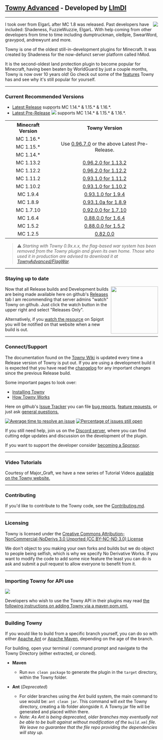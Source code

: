 ## [Towny Advanced](https://townyadvanced.github.io) - Developed by [LlmDl](https://github.com/LlmDl)

___

<p><img align=right src="https://user-images.githubusercontent.com/879756/65964696-19d6b300-e423-11e9-9cb0-d193225ee40f.png">
I took over from ElgarL after MC 1.8 was released. Past developers have included: Shadeness, FuzzieWuzzie, ElgarL.
With help coming from other developers from time to time including dumptruckman, ole8pie, SwearWord, gravypod, andrewyunt and more.

Towny is one of the oldest still-in-development plugins for Minecraft. It was created by Shadeness for the now-defunct server platform called hMod.

It is the second-oldest land protection plugin to become popular for Minecraft, having been beaten by WorldGuard by just a couple months, Towny is now over 10 years old! Go check out some of the [features](https://github.com/TownyAdvanced/Towny/wiki#features) Towny has and see why it's still popular for yourself.
</p>

___

### Current Recommended Versions
* [Latest Release](https://github.com/TownyAdvanced/Towny/releases/latest/) supports MC 1.14.* & 1.15.* & 1.16.*.
* [Latest Pre-Release](https://github.com/TownyAdvanced/Towny/releases) <img src="https://img.shields.io/github/tag/townyadvanced/towny.svg?sort=semver&label=">  supports MC 1.14.* & 1.15.* & 1.16.*.

<table>
<tr><th> Minecraft Version</th><th>Towny Version</th></tr>
<tr align=center><td> MC 1.16.* </td><td rowspan=3> Use <a href=https://github.com/TownyAdvanced/Towny/releases/tag/0.96.7.0>0.96.7.0</a> or the above Latest Pre-Release. </td>
<tr align=center><td> MC 1.15.* </td>
<tr align=center><td> MC 1.14.* </td>
<tr align=center><td> MC 1.13.2 </td><td> <a href=https://github.com/TownyAdvanced/Towny/releases/tag/0.96.2.0for1.13.2>0.96.2.0 for 1.13.2</a> </td>
<tr align=center><td> MC 1.12.2 </td><td> <a href=https://github.com/TownyAdvanced/Towny/releases/tag/0.96.2.0for1.12.2>0.96.2.0 for 1.12.2</a> </td>
<tr align=center><td> MC 1.11.2 </td><td> <a href=https://www.dropbox.com/s/cfpm4iy0sbzmti4/Towny_Advanced%200.93.1.0%20for%20MC%201.11.2.zip?dl=0>0.93.1.0 for 1.11.2</a> </td>
<tr align=center><td> MC 1.10.2 </td><td> <a href=https://www.dropbox.com/s/x2i3wqaj8n6gdh1/Towny_Advanced%200.93.1.0%20for%20MC%201.10.2.rar?dl=0>0.93.1.0 for 1.10.2</a> </td>
<tr align=center><td> MC 1.9.4 </td><td> <a href=https://www.dropbox.com/s/eh81i4618bfmvjm/Towny_Advanced%200.93.1.0%20for%20MC%201.9.4.zip?dl=0>0.93.1.0 for 1.9.4</a> </td>
<tr align=center><td> MC 1.8.9 </td><td> <a href=https://www.dropbox.com/s/e83206cfed61hsw/Towny_Advanced%200.93.1.0a%20for%20MC%201.8.9.zip?dl=0>0.93.1.0a for 1.8.9</a> </td>
<tr align=center><td> MC 1.7.10 </td><td> <a href=https://www.dropbox.com/s/vmf2g5bj7ab4coo/Towny_Advanced%200.92.0.0%20-%20MC%201.7.10.zip?dl=0>0.92.0.0 for 1.7.10</a> </td>
<tr align=center><td> MC 1.6.4 </td><td> <a href=https://www.dropbox.com/s/5n9r60ivldh5i8f/Towny_Advanced%200.88.0.0%20%281.6.4%29.zip?dl=0>0.88.0.0 for 1.6.4</a> </td>
<tr align=center><td> MC 1.5.2 </td><td> <a href=https://www.dropbox.com/s/euydq4qsljheoms/Towny_Advanced%200.88.0.0%20%281.5.2%29.zip?dl=0>0.88.0.0 for 1.5.2</a> </td>
<tr align=center><td> MC 1.2.5 </td><td> <a href=https://www.dropbox.com/s/xstn1vdexxc1k5q/Towny_Advanced%200.82.0.0%20for%201.2.5.zip?dl=0>0.82.0.0</a> </td>
</table>

> ⚠️ _Starting with Towny 0.9x.x.x, the flag-based war system has been removed from the Towny plugin and given
> its own home. Those who used it in production are advised to download it at
> [TownyAdvanced/FlagWar](https://github.com/TownyAdvanced/FlagWar)._

___

### Staying up to date
<p><img align=right src="https://user-images.githubusercontent.com/879756/65964779-3a067200-e423-11e9-9928-938b976af2c2.gif" height="155">

Now that all Release builds and Development builds are being made available here on github's [Releases](https://github.com/TownyAdvanced/Towny/releases) tab I am recommending that server admins "watch" Towny on github. Just click the watch button in the upper right and select "Releases Only".

Alternatively, if you [watch the resource](https://www.spigotmc.org/resources/towny-advanced.72694/watch) on Spigot you will be notified on that website when a new build is out.
</p>

___

### Connect/Support
The documentation found on the [Towny Wiki](https://github.com/TownyAdvanced/Towny/wiki) is updated every time a Release version of Towny is put out. If you are using a development build it is expected that you have read the [changelog](https://git.io/fjbS3) for any important changes since the previous Release build.

Some important pages to look over:
- [Installing Towny](https://github.com/TownyAdvanced/Towny/wiki/Installation)
- [How Towny Works](https://github.com/TownyAdvanced/Towny/wiki/How-Towny-Works)

Here on github's [Issue Tracker](https://github.com/TownyAdvanced/Towny/issues) you can file [bug reports](https://github.com/TownyAdvanced/Towny/issues/new?assignees=&labels=&template=bug_report.md&title=), [feature requests](https://github.com/TownyAdvanced/Towny/issues/new?assignees=&labels=&template=feature_request.md&title=Suggestion%3A+), or just ask [general questions.](https://github.com/TownyAdvanced/Towny/discussions/new?category=Q-A)

[![Average time to resolve an issue](http://isitmaintained.com/badge/resolution/TownyAdvanced/Towny.svg)](http://isitmaintained.com/project/TownyAdvanced/Towny "Average time to resolve an issue") [![Percentage of issues still open](http://isitmaintained.com/badge/open/TownyAdvanced/Towny.svg)](http://isitmaintained.com/project/TownyAdvanced/Towny "Percentage of issues still open")

If you still need help, join us on the [Discord server]( https://discord.gg/gnpVs5m ), where you can find cutting edge updates and discussion on the development of the plugin.

If you want to support the developer consider [becoming a Sponsor](https://github.com/sponsors/LlmDl).

___

### Video Tutorials
Courtesy of Major_Graft, we have a new series of Tutorial Videos [available on the Towny website.](https://townyadvanced.github.io/tutorials.html)

___

### Contributing
If you'd like to contribute to the Towny code, see the [Contributing.md](https://github.com/LlmDl/Towny/blob/master/.github/CONTRIBUTING.MD).

___

### Licensing
Towny is licensed under the [Creative Commons Attribution-NonCommercial-NoDerivs 3.0 Unported (CC BY-NC-ND 3.0) License ](http://creativecommons.org/licenses/by-nc-nd/3.0/)

We don't object to you making your own forks and builds but we do object to people being selfish, which is why we specify No Derivative Works.
If you want to modify the code to add some nice feature the least you can do is ask and submit a pull request to allow everyone to benefit from it.

___

### Importing Towny for API use
[![](https://jitpack.io/v/TownyAdvanced/Towny.svg)](https://jitpack.io/#TownyAdvanced/Towny)

Developers who wish to use the Towny API in their plugins may read [the following instructions on adding Towny via a maven pom.xml.](https://github.com/TownyAdvanced/Towny/wiki/TownyAPI#getting-started-with-towny-and-your-ide)

___

### Building Towny
If you would like to build from a specific branch yourself, you can do so with either [Apache Ant](https://ant.apache.org/) or [Apache Maven](http://maven.apache.org/), depending on the age of the branch.

For building, open your terminal / command prompt and navigate to the Towny Directory (either extracted, or cloned).

- **Maven**

    - Run `mvn clean package` to generate the plugin in the `target` directory, within the Towny folder.


- **Ant** (_Deprecated_)

    - For older branches using the Ant build system, the main command to use would be: `ant clean jar`. This command will _exit_ the Towny directory, creating a lib folder alongside it. A Towny.jar file will be generated and placed within there.
    - _Note: As Ant is being deprecated, older branches may eventually not be able to be built against without modification of the `build.xml` file. We leave no guarantee that the file repo providing the dependencies will stay up._
